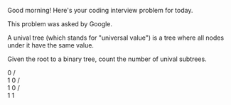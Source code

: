 Good morning! Here's your coding interview problem for today.

This problem was asked by Google.

A unival tree (which stands for "universal value") is a tree 
where all nodes under it have the same value.

Given the root to a binary tree, count the number of unival subtrees.

   0
  / \
 1   0
    / \
   1   0
  / \
 1   1
